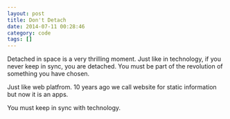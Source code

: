 ```yaml
---
layout: post
title: Don't Detach
date: 2014-07-11 00:28:46
category: code
tags: []
---
```


Detached in space is a very thrilling moment. Just like in technology, if you never keep in sync, you are detached.
You must be part of the revolution of something you have chosen.

Just like web platfrom. 10 years ago we call website for static information but now it is an apps.

You must keep in sync with technology.